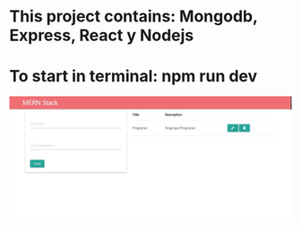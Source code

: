 <h1>This project contains: Mongodb, Express, React y Nodejs</h1>

<h1>To start in terminal: npm run dev</h1>

<img src="https://raw.githubusercontent.com/Diego-Bravi/mern-stack-tasks/master/assets/mern-stack-tasks1.jpg" width="1000"/>
</div>
